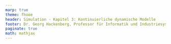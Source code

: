 ```yaml
---
marp: true
theme: fhooe
header: Simulation - Kapitel 3: Kontinuierliche dynamische Modelle
footer: Dr. Georg Hackenberg, Professor für Informatik und Industriesysteme
paginate: true
math: mathjax
---
```


